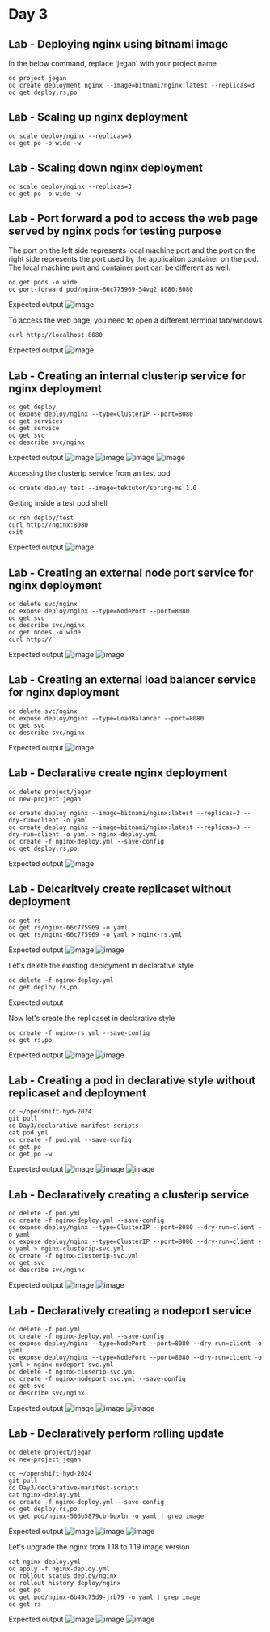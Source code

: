 # Day 3

## Lab - Deploying nginx using bitnami image
In the below command, replace 'jegan' with your project name
```
oc project jegan
oc create deployment nginx --image=bitnami/nginx:latest --replicas=3
oc get deploy,rs,po
```

## Lab - Scaling up nginx deployment
```
oc scale deploy/nginx --replicas=5
oc get po -o wide -w
```

## Lab - Scaling down nginx deployment
```
oc scale deploy/nginx --replicas=3
oc get po -o wide -w
```



## Lab - Port forward a pod to access the web page served by nginx pods for testing purpose
The port on the left side represents local machine port and the port on the right side represents the port used by the applicaiton container on the pod. The local machine port and container port can be different as well.

```
oc get pods -o wide
oc port-forward pod/nginx-66c775969-54vg2 8080:8080
```

Expected output
![image](https://github.com/user-attachments/assets/078b6b2d-8782-4312-ba39-a49c7aeb2255)

To access the web page, you need to open a different terminal tab/windows
```
curl http://localhost:8080
```

Expected output
![image](https://github.com/user-attachments/assets/0e796c25-9f78-4893-b914-9dd7002ba57e)

## Lab - Creating an internal clusterip service for nginx deployment
```
oc get deploy
oc expose deploy/nginx --type=ClusterIP --port=8080
oc get services
oc get service
oc get svc
oc describe svc/nginx
```

Expected output
![image](https://github.com/user-attachments/assets/996c7f6b-b511-4a1e-9ed7-a6cc6e83e084)
![image](https://github.com/user-attachments/assets/3ac8b518-ed34-4cf3-a361-a254e335ae48)
![image](https://github.com/user-attachments/assets/ef4c51e0-49fc-477e-8593-f136c3a6baf5)
![image](https://github.com/user-attachments/assets/265a01f8-1248-44ac-a211-f2d31881c388)

Accessing the clusterip service from an test pod
```
oc create deploy test --image=tektutor/spring-ms:1.0
```

Getting inside a test pod shell
```
oc rsh deploy/test
curl http://nginx:8080
exit
```
Expected output
![image](https://github.com/user-attachments/assets/46f8f685-7f49-427f-a7fb-47f4703b9a6f)


## Lab - Creating an external node port service for nginx deployment
```
oc delete svc/nginx
oc expose deploy/nginx --type=NodePort --port=8080
oc get svc
oc describe svc/nginx
oc get nodes -o wide
curl http://
```

Expected output
![image](https://github.com/user-attachments/assets/cfdd2cad-ada1-4260-bd5f-0505a62cc720)
![image](https://github.com/user-attachments/assets/4611087d-f127-4b62-93a6-947574c59ba3)

## Lab - Creating an external load balancer service for nginx deployment
```
oc delete svc/nginx
oc expose deploy/nginx --type=LoadBalancer --port=8080
oc get svc
oc describe svc/nginx

```

Expected output
![image](https://github.com/user-attachments/assets/694b6ca1-c32e-4909-8867-cad92143a452)


## Lab - Declarative create nginx deployment
```
oc delete project/jegan
oc new-project jegan

oc create deploy nginx --image=bitnami/nginx:latest --replicas=3 --dry-run=client -o yaml
oc create deploy nginx --image=bitnami/nginx:latest --replicas=3 --dry-run=client -o yaml > nginx-deploy.yml
oc create -f nginx-deploy.yml --save-config
oc get deploy,rs,po
```

Expected output
![image](https://github.com/user-attachments/assets/395f45e6-696f-44e8-9f65-312016a84079)


## Lab - Delcaritvely create replicaset without deployment

```
oc get rs
oc get rs/nginx-66c775969 -o yaml
oc get rs/nginx-66c775969 -o yaml > nginx-rs.yml
```
Expected output
![image](https://github.com/user-attachments/assets/0c87d0ba-4a6f-4f31-b3cf-98c7e4d03605)
![image](https://github.com/user-attachments/assets/862dba02-5789-4782-a7d0-271c2c6653cf)

Let's delete the existing deployment in declarative style
```
oc delete -f nginx-deploy.yml
oc get deploy,rs,po
```
Expected output

Now let's create the replicaset in declarative style
```
oc create -f nginx-rs.yml --save-config
oc get rs,po
```
Expected output
![image](https://github.com/user-attachments/assets/b1e1e05c-ed23-435c-be49-2edfee6e4ba9)
![image](https://github.com/user-attachments/assets/09c19586-d012-4014-af1e-e3c0b9b12930)

## Lab - Creating a pod in declarative style without replicaset and deployment
```
cd ~/openshift-hyd-2024
git pull
cd Day3/declarative-manifest-scripts
cat pod.yml
oc create -f pod.yml --save-config
oc get po
oc get po -w
```

Expected output
![image](https://github.com/user-attachments/assets/e12f498d-b5fc-4071-92b5-8374340d0a6f)
![image](https://github.com/user-attachments/assets/3d777a12-15ee-4aa5-9c9b-4350f1506492)
![image](https://github.com/user-attachments/assets/b1cf8d9c-e790-4879-9a51-d3348c214a51)

## Lab - Declaratively creating a clusterip service
```
oc delete -f pod.yml
oc create -f nginx-deploy.yml --save-config
oc expose deploy/nginx --type=ClusterIP --port=8080 --dry-run=client -o yaml
oc expose deploy/nginx --type=ClusterIP --port=8080 --dry-run=client -o yaml > nginx-clusterip-svc.yml
oc create -f nginx-clusterip-svc.yml
oc get svc
oc describe svc/nginx
```

Expected output
![image](https://github.com/user-attachments/assets/f91778cf-9346-4f9c-be14-6301c431aec0)
![image](https://github.com/user-attachments/assets/104d5146-adf8-4231-baa2-357a29bbeabb)


## Lab - Declaratively creating a nodeport service
```
oc delete -f pod.yml
oc create -f nginx-deploy.yml --save-config
oc expose deploy/nginx --type=NodePort --port=8080 --dry-run=client -o yaml
oc expose deploy/nginx --type=NodePort --port=8080 --dry-run=client -o yaml > nginx-nodeport-svc.yml
oc delete -f nginx-cluserip-svc.yml
oc create -f nginx-nodeport-svc.yml --save-config
oc get svc
oc describe svc/nginx
```

Expected output
![image](https://github.com/user-attachments/assets/ad391882-82ec-4d2b-a12c-8678f526fd9c)
![image](https://github.com/user-attachments/assets/d8e419a0-639a-42d7-835b-c447489546f8)
![image](https://github.com/user-attachments/assets/54680e53-56e6-4fdd-afa9-70226e71d821)

## Lab - Declaratively perform rolling update
```
oc delete project/jegan
oc new-project jegan

cd ~/openshift-hyd-2024
git pull
cd Day3/declarative-manifest-scripts
cat nginx-deploy.yml
oc create -f nginx-deploy.yml --save-config
oc get deploy,rs,po
oc get pod/nginx-566b5879cb-bqxln -o yaml | grep image
```

Expected output
![image](https://github.com/user-attachments/assets/657d2de8-138c-4ee6-8ef1-5c332d335ecd)
![image](https://github.com/user-attachments/assets/20b28a22-3e58-4242-9e7f-66bce5d8d5fb)
![image](https://github.com/user-attachments/assets/84475a42-10da-48d4-a8f1-c06814fc21e4)

Let's upgrade the nginx from 1.18 to 1.19 image version
```
cat nginx-deploy.yml
oc apply -f nginx-deploy.yml
oc rollout status deploy/nginx
oc rollout history deploy/nginx
oc get po
oc get pod/nginx-6b49c75d9-jrb79 -o yaml | grep image
oc get rs
```
Expected output
![image](https://github.com/user-attachments/assets/b4aefdbc-435b-4357-8180-699e1a6230f5)
![image](https://github.com/user-attachments/assets/6e487777-2dd5-468d-86a8-475ada69fb28)
![image](https://github.com/user-attachments/assets/8648cdb2-23f0-4747-bda3-278e91130fee)

